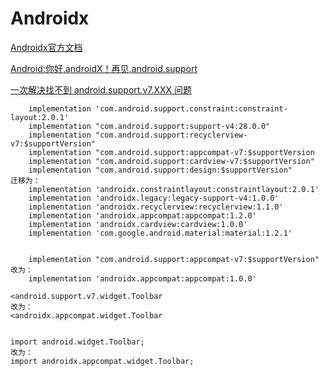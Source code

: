 # Androidx

[Androidx官方文档](https://developer.android.com/jetpack/androidx/versions)

[Android:你好,androidX！再见,android.support](https://www.jianshu.com/p/41de8689615d)  

[一次解决找不到 android.support.v7.XXX 问题](https://www.jianshu.com/p/f0bbae225cac)  
~~~
    implementation 'com.android.support.constraint:constraint-layout:2.0.1'
    implementation "com.android.support:support-v4:28.0.0"
    implementation "com.android.support:recyclerview-v7:$supportVersion"
    implementation "com.android.support:appcompat-v7:$supportVersion
    implementation "com.android.support:cardview-v7:$supportVersion"
    implementation "com.android.support:design:$supportVersion"
迁移为：
    implementation 'androidx.constraintlayout:constraintlayout:2.0.1'
    implementation 'androidx.legacy:legacy-support-v4:1.0.0'
    implementation 'androidx.recyclerview:recyclerview:1.1.0'
    implementation 'androidx.appcompat:appcompat:1.2.0'
    implementation 'androidx.cardview:cardview:1.0.0'
    implementation 'com.google.android.material:material:1.2.1'


    implementation "com.android.support:appcompat-v7:$supportVersion"
改为：
    implementation 'androidx.appcompat:appcompat:1.0.0'

<android.support.v7.widget.Toolbar
改为：
<androidx.appcompat.widget.Toolbar


import android.widget.Toolbar;
改为：
import androidx.appcompat.widget.Toolbar;



~~~











